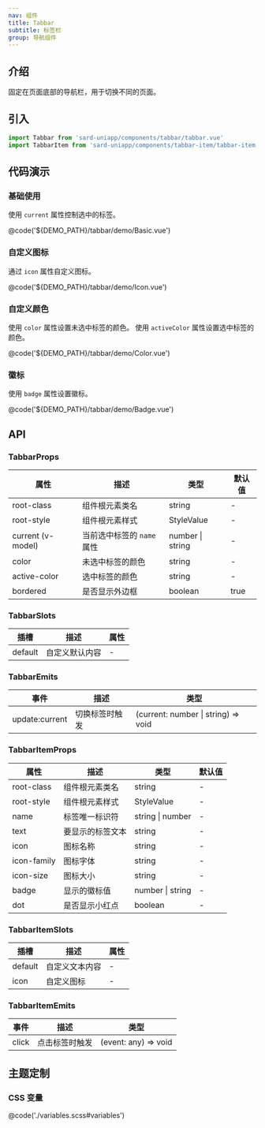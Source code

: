 ```yaml
---
nav: 组件
title: Tabbar
subtitle: 标签栏
group: 导航组件
---
```


## 介绍

固定在页面底部的导航栏，用于切换不同的页面。

## 引入

```ts
import Tabbar from 'sard-uniapp/components/tabbar/tabbar.vue'
import TabbarItem from 'sard-uniapp/components/tabbar-item/tabbar-item.vue'
```

## 代码演示

### 基础使用

使用 `current` 属性控制选中的标签。

@code('${DEMO_PATH}/tabbar/demo/Basic.vue')

### 自定义图标

通过 `icon` 属性自定义图标。

@code('${DEMO_PATH}/tabbar/demo/Icon.vue')

### 自定义颜色

使用 `color` 属性设置未选中标签的颜色。
使用 `activeColor` 属性设置选中标签的颜色。

@code('${DEMO_PATH}/tabbar/demo/Color.vue')

### 徽标

使用 `badge` 属性设置徽标。

@code('${DEMO_PATH}/tabbar/demo/Badge.vue')

## API

### TabbarProps

| 属性              | 描述                       | 类型             | 默认值 |
| ----------------- | -------------------------- | ---------------- | ------ |
| root-class        | 组件根元素类名             | string           | -      |
| root-style        | 组件根元素样式             | StyleValue       | -      |
| current (v-model) | 当前选中标签的 `name` 属性 | number \| string | -      |
| color             | 未选中标签的颜色           | string           | -      |
| active-color      | 选中标签的颜色             | string           | -      |
| bordered          | 是否显示外边框             | boolean          | true   |

### TabbarSlots

| 插槽    | 描述           | 属性 |
| ------- | -------------- | ---- |
| default | 自定义默认内容 | -    |

### TabbarEmits

| 事件           | 描述           | 类型                                |
| -------------- | -------------- | ----------------------------------- |
| update:current | 切换标签时触发 | (current: number \| string) => void |

### TabbarItemProps

| 属性        | 描述             | 类型             | 默认值 |
| ----------- | ---------------- | ---------------- | ------ |
| root-class  | 组件根元素类名   | string           | -      |
| root-style  | 组件根元素样式   | StyleValue       | -      |
| name        | 标签唯一标识符   | string \| number | -      |
| text        | 要显示的标签文本 | string           | -      |
| icon        | 图标名称         | string           | -      |
| icon-family | 图标字体         | string           | -      |
| icon-size   | 图标大小         | string           | -      |
| badge       | 显示的徽标值     | number \| string | -      |
| dot         | 是否显示小红点   | boolean          | -      |

### TabbarItemSlots

| 插槽    | 描述           | 属性 |
| ------- | -------------- | ---- |
| default | 自定义文本内容 | -    |
| icon    | 自定义图标     | -    |

### TabbarItemEmits

| 事件  | 描述           | 类型                 |
| ----- | -------------- | -------------------- |
| click | 点击标签时触发 | (event: any) => void |

## 主题定制

### CSS 变量

@code('./variables.scss#variables')
